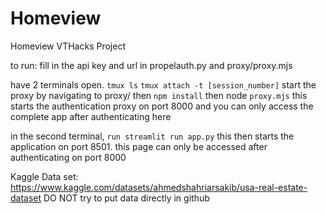 # Homeview
Homeview VTHacks Project

to run:
fill in the api key and url in propelauth.py and proxy/proxy.mjs

have 2 terminals open. 
```tmux ls``` 
```tmux attach -t [session_number]```
start the proxy by navigating to proxy/
then ```npm install```
then node ```proxy.mjs```
this starts the authentication proxy on port 8000 and you can only access the complete app after authenticating here

in the second terminal, ```run streamlit run app.py```
this then starts the application on port 8501.
this page can only be accessed after authenticating on port 8000

Kaggle Data set: https://www.kaggle.com/datasets/ahmedshahriarsakib/usa-real-estate-dataset
DO NOT try to put data directly in github

